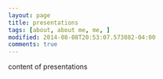```yaml
---
layout: page
title: presentations
tags: [about, about me, me, ]
modified: 2014-08-08T20:53:07.573882-04:00
comments: true
---
```


content of presentations
